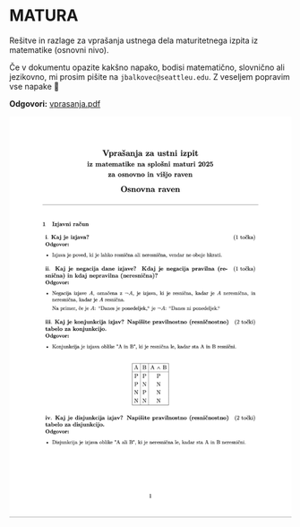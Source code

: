 # MATURA
Rešitve in razlage za vprašanja ustnega dela maturitetnega izpita iz matematike (osnovni nivo).

Če v dokumentu opazite kakšno napako, bodisi matematično, slovnično ali jezikovno, mi prosim pišite na `jbalkovec@seattleu.edu`. Z veseljem popravim vse napake 🙂


**Odgovori:** [vprasanja.pdf](vprasanja.pdf)

![PDF](preview.png)

